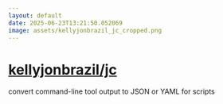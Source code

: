 ```yaml
---
layout: default
date: 2025-06-23T13:21:50.052069
image: assets/kellyjonbrazil_jc_cropped.png
---
```


# [kellyjonbrazil/jc](https://github.com/kellyjonbrazil/jc)

convert command-line tool output to JSON or YAML for scripts

